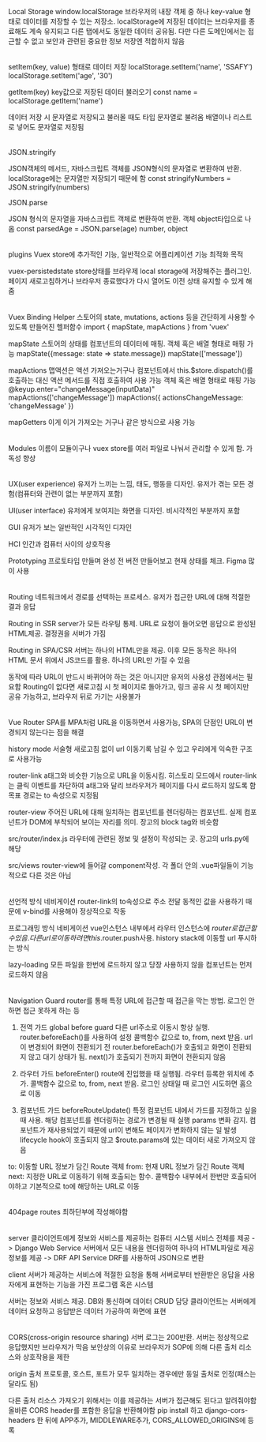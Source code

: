 ######
Local Storage
window.localStorage 브라우저의 내장 객체 중 하나
key-value 형태로 데이터를 저장할 수 있는 저장소. localStorage에 저장된 데이터는 브라우저를 종료해도 계속 유지되고 다른 탭에서도 동일한 데이터 공유됨. 다만 다른 
도메인에서는 접근할 수 없고 보안과 관련된 중요한 정보 저장엔 적합하지 않음
 
######
setItem(key, value) 형태로 데이터 저장
localStorage.setItem('name', 'SSAFY')
localStorage.setItem('age', '30')

getItem(key) key값으로 저장된 데이터 불러오기
const name = localStorage.getItem('name')

데이터 저장 시 문자열로 저장되고 불러올 때도 타입 문자열로 불려옴
배열이나 리스트로 넣어도 문자열로 저장됨

######
JSON.stringify

JSON객체의 메서드, 자바스크립트 객체를 JSON형식의 문자열로 변환하여 반환. localStorage에는 문자열만 저장되기 때문에 함
const stringifyNumbers = JSON.stringify(numbers)

JSON.parse

JSON 형식의 문자열을 자바스크립트 객체로 변환하여 반환. 객체 object타입으로 나옴
const parsedAge = JSON.parse(age)
number, object

######
plugins
Vuex store에 추가적인 기능, 일반적으로 어플리케이션 기능 최적화 목적

vuex-persistedstate
store상태를 브라우제 local storage에 저장해주는 플러그인. 페이지 새로고침하거나 브라우저 종료했다가 다시 열어도 이전 상태 유지할 수 있게 해줌

######
Vuex Binding Helper
스토어의 state, mutations, actions 등을 간단하게 사용할 수 있도록 만들어진 헬퍼함수
import { mapState, mapActions } from 'vuex'

mapState
스토어의 상태를 컴포넌트의 데이터에 매핑. 객체 혹은 배열 형태로 매핑 가능
mapState({message: state => state.message})
mapState(['message'])

mapActions    맵액션은 액션 가져오는거구나
컴포넌트에서 this.$store.dispatch()를 호출하는 대신 액션 메서드를 직접 호출하여 사용 가능
객체 혹은 배열 형태로 매핑 가능
@keyup.enter="changeMessage(inputData)" 
mapActions(['changeMessage'])
mapActions({
  actionsChangeMessage: 'changeMessage'
})

mapGetters 이게 이거 가져오는 거구나
같은 방식으로 사용 가능

######
Modules 이름이 모듈이구나
vuex store를 여러 파일로 나눠서 관리할 수 있게 함. 가독성 향상


######
UX(user experience)
유저가 느끼는 느낌, 태도, 행동을 디자인. 유저가 겪는 모든 경험(컴퓨터와 관련이 없는 부분까지 포함)

UI(user interface)
유저에게 보여지는 화면을 디자인. 비시각적인 부분까지 포함

GUI
유저가 보는 일반적인 시각적인 디자인

HCI
인간과 컴퓨터 사이의 상호작용

Prototyping
프로토타입 만들며 완성 전 버전 만들어보고 현재 상태를 체크. Figma 많이 사용

######
Routing
네트워크에서 경로를 선택하는 프로세스. 유저가 접근한 URL에 대해 적절한 결과 응답

Routing in SSR 
server가 모든 라우팅 통제. URL로 요청이 들어오면 응답으로 완성된 HTML제공. 결정권을 서버가 가짐

Routing in SPA/CSR
서버는 하나의 HTML만을 제공. 이후 모든 동작은 하나의 HTML 문서 위에서 JS코드를 활용. 하나의 URL만 가질 수 있음

동작에 따라 URL이 반드시 바뀌어야 하는 것은 아니지만 유저의 사용성 관점에서는 필요함
Routing이 없다면 새로고침 시 첫 페이지로 돌아가고, 링크 공유 시 첫 페이지만 공유 가능하고, 브라우저 뒤로 가기는 사용불가

######
Vue Router 
SPA를 MPA처럼 URL을 이동하면서 사용가능, SPA의 단점인 URL이 변경되지 않는다는 점을 해결

history mode   서술형 
새로고침 없이 url 이동기록 남길 수 있고 우리에게 익숙한 구조로 사용가능

router-link
a태그와 비슷한 기능으로 URL을 이동시킴. 히스토리 모드에서 router-link는 클릭 이벤트를
차단하여 a태그와 달리 브라우저가 페이지를 다시 로드하지 않도록 함
목표 경로는 to 속성으로 지정됨

router-view
주어진 URL에 대해 일치하는 컴포넌트를 렌더링하는 컴포넌트. 실제 컴포넌트가 DOM에 부착되어 보이는 자리를 의미. 장고의 block tag와 비슷함

src/router/index.js
라우터에 관련된 정보 및 설정이 작성되는 곳. 장고의 urls.py에 해당

src/views
router-view에 들어갈 component작성. 각 폴더 안의 .vue파일들이 기능적으로 다른 것은 아님

######
선언적 방식 네비게이션
router-link의 to속성으로 주소 전달
<router-link to="/">
동적인 값을 사용하기 때문에 v-bind를 사용해야 정상적으로 작동

프로그래밍 방식 네비게이션
vue인스턴스 내부에서 라우터 인스턴스에 $router로 접근할 수 있음. 다른 url로 이동하려면 this.$router.push사용. history stack에 이동할 url 푸시하는 방식

lazy-loading
모든 파일을 한번에 로드하지 않고 당장 사용하지 않을 컴포넌트는 먼저 로드하지 않음

######
Navigation Guard
router를 통해 특정 URL에 접근할 때 접근을 막는 방법. 로그인 안하면 접근 못하게 하는 등

1. 전역 가드 global before guard
   다른 url주소로 이동시 항상 실행. router.beforeEach()를 사용하여 설정
   콜백함수 값으로 to, from, next 받음. url이 변경되어 화면이 전환되기 전 router.beforeEach()가 호출되고 화면이 전환되지 않고 대기 상태가 됨. next()가 호출되기 전까지 화면이 전환되지 않음

2. 라우터 가드 
   beforeEnter() route에 진입했을 때 실행됨. 라우터 등록한 위치에 추가. 
   콜백함수 값으로 to, from, next 받음. 로그인 상태일 때 로그인 시도하면 홈으로 이동

3. 컴포넌트 가드
   beforeRouteUpdate() 특정 컴포넌트 내에서 가드를 지정하고 싶을 때 사용. 해당 컴포넌트를 렌더링하는 경로가 변경될 때 실행
   params 변화 감지. 컴포넌트가 재사용되었기 때문에 url이 변해도 페이지가 변화하지 않는 일 발생
   lifecycle hook이 호출되지 않고 $route.params에 있는 데이터 새로 가져오지 않음

to: 이동할 URL 정보가 담긴 Route 객체
from: 현재 URL 정보가 담긴 Route 객체
next: 지정한 URL로 이동하기 위해 호출되는 함수. 콜백함수 내부에서 한번만 호출되어야하고 기본적으로 to에 해당하는 URL로 이동

######
404page routes 최하단부에 작성해야함

######
server
클라이언트에게 정보와 서비스를 제공하는 컴퓨터 시스템
서비스 전체를 제공 -> Django Web Service   서버에서 모든 내용을 렌더링하여 하나의   HTML파일로 제공
정보를 제공 -> DRF API Service   DRF를 사용하여 JSON으로 변환

client
서버가 제공하는 서비스에 적절한 요청을 통해 서버로부터 반환받은 응답을 사용자에게 표현하는 기능을 가진 프로그램 혹은 시스템

서버는 정보와 서비스 제공. DB와 통신하며 데이터 CRUD 담당
클라이언트는 서버에게 데이터 요청하고 응답받은 데이터 가공하여 화면에 표현

######
CORS(cross-origin resource sharing)
서버 로그는 200반환. 서버는 정상적으로 응답했지만 브라우저가 막음
보안상의 이유로 브라우저가 SOP에 의해 다른 출처 리소스와 상호작용을 제한

origin 출처
프로토콜, 호스트, 포트가 모두 일치하는 경우에만 동일 출처로 인정(패스는 달라도 됨)

다른 출처 리소스 가져오기 위해서는 이를 제공하는 서버가 접근해도 된다고 알려줘야함
올바른 CORS header를 포함한 응답을 반환해야함
pip install 하고 django-cors-headers 한 뒤에 APP추가, MIDDLEWARE추가, CORS_ALLOWED_ORIGINS에 등록